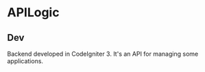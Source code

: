# APILogic

## Dev

Backend developed in CodeIgniter 3.
It's an API for managing some applications.
